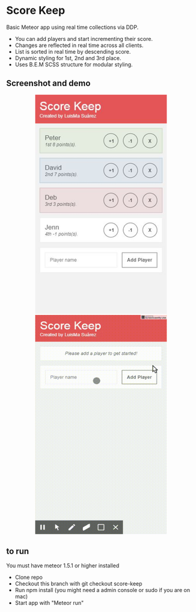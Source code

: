 # Score Keep
Basic Meteor app using real time collections via DDP.
* You can add players and start incrementing their score.
* Changes are reflected in real time across all clients.
* List is sorted in real time by descending score.
* Dynamic styling for 1st, 2nd and 3rd place.
* Uses B.E.M SCSS structure for modular styling.

## Screenshot and demo
<div align="center">
  <img src="https://raw.githubusercontent.com/luismasg/Meteor/Images/screenshot.JPG" width="350"/> 
  <img src="https://raw.githubusercontent.com/luismasg/Meteor/Images/screencast.gif" width="350" height="582"/>   
</div>

## to run
You must have meteor 1.5.1 or higher installed 
  
* Clone repo 
* Checkout this branch with git checkout score-keep
* Run npm install (you might need a admin console or sudo if you are on mac)
* Start app  with "Meteor run"

